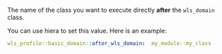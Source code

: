 The name of the class you want to execute directly **after** the `wls_domain` class.

You can use hiera to set this value. Here is an example:

```yaml
wls_profile::basic_domain::after_wls_domain:  my_module::my_class
```
